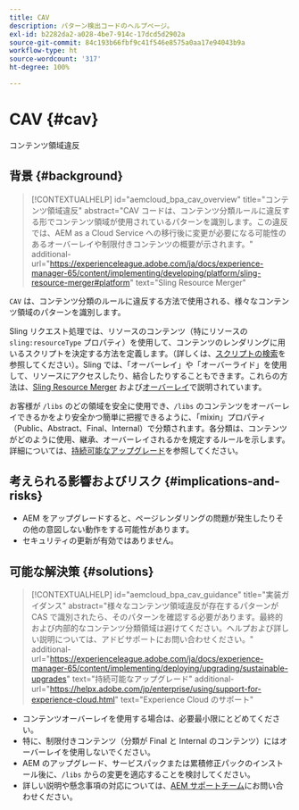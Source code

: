 ```yaml
---
title: CAV
description: パターン検出コードのヘルプページ。
exl-id: b2282da2-a028-4be7-914c-17dcd5d2902a
source-git-commit: 84c193b66fbf9c41f546e8575a0aa17e94043b9a
workflow-type: ht
source-wordcount: '317'
ht-degree: 100%

---
```


# CAV {#cav}

コンテンツ領域違反

## 背景 {#background}

>[!CONTEXTUALHELP]
>id="aemcloud_bpa_cav_overview"
>title="コンテンツ領域違反"
>abstract="CAV コードは、コンテンツ分類ルールに違反する形でコンテンツ領域が使用されているパターンを識別します。この違反では、AEM as a Cloud Service への移行後に変更が必要になる可能性のあるオーバーレイや制限付きコンテンツの概要が示されます。"
>additional-url="https://experienceleague.adobe.com/ja/docs/experience-manager-65/content/implementing/developing/platform/sling-resource-merger#platform" text="Sling Resource Merger"

`CAV` は、コンテンツ分類のルールに違反する方法で使用される、様々なコンテンツ領域のパターンを識別します。

Sling リクエスト処理では、リソースのコンテンツ（特にリソースの `sling:resourceType` プロパティ）を使用して、コンテンツのレンダリングに用いるスクリプトを決定する方法を定義します。（詳しくは、[スクリプトの検索](https://experienceleague.adobe.com/ja/docs/experience-manager-65/content/implementing/developing/introduction/the-basics#locating-the-script)を参照してください）。Sling では、「オーバーレイ」や「オーバーライド」を使用して、リソースにアクセスしたり、結合したりすることもできます。これらの方法は、[Sling Resource Merger](https://experienceleague.adobe.com/ja/docs/experience-manager-65/content/implementing/developing/platform/sling-resource-merger) および[オーバーレイ](https://experienceleague.adobe.com/ja/docs/experience-manager-65/content/implementing/developing/platform/overlays)で説明されています。

お客様が `/libs` のどの領域を安全に使用でき、`/libs` のコンテンツをオーバーレイできるかをより安全かつ簡単に把握できるように、「mixin」プロパティ（Public、Abstract、Final、Internal）で分類されます。各分類は、コンテンツがどのように使用、継承、オーバーレイされるかを規定するルールを示します。詳細については、[持続可能なアップグレード](https://experienceleague.adobe.com/ja/docs/experience-manager-65/content/implementing/deploying/upgrading/sustainable-upgrades)を参照してください。

## 考えられる影響およびリスク {#implications-and-risks}

* AEM をアップグレードすると、ページレンダリングの問題が発生したりその他の意図しない動作をする可能性があります。
* セキュリティの更新が有効ではありません。

## 可能な解決策 {#solutions}

>[!CONTEXTUALHELP]
>id="aemcloud_bpa_cav_guidance"
>title="実装ガイダンス"
>abstract="様々なコンテンツ領域違反が存在するパターンが CAS で識別されたら、そのパターンを確認する必要があります。最終的および内部的なコンテンツ分類領域は避けてください。ヘルプおよび詳しい説明については、アドビサポートにお問い合わせください。"
>additional-url="https://experienceleague.adobe.com/ja/docs/experience-manager-65/content/implementing/deploying/upgrading/sustainable-upgrades" text="持続可能なアップグレード"
>additional-url="https://helpx.adobe.com/jp/enterprise/using/support-for-experience-cloud.html" text="Experience Cloud のサポート"

* コンテンツオーバーレイを使用する場合は、必要最小限にとどめてください。
* 特に、制限付きコンテンツ（分類が Final と Internal のコンテンツ）にはオーバーレイを使用しないでください。
* AEM のアップグレード、サービスパックまたは累積修正パックのインストール後に、`/libs` からの変更を適応することを検討してください。
* 詳しい説明や懸念事項の対応については、[AEM サポートチーム](https://helpx.adobe.com/jp/enterprise/using/support-for-experience-cloud.html)にお問い合わせください。
